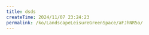 ```yaml
---
title: dsds
createTime: 2024/11/07 23:24:23
permalink: /ko/LandscapeLeisureGreenSpace/aFJhNR5o/
---
```

